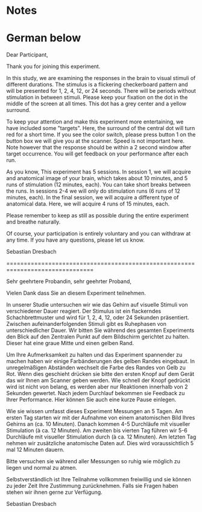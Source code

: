 # Notes
# German below


Dear Participant,

Thank you for joining this experiment.

In this study, we are examining the responses in the brain to visual stimuli of different durations. The stimulus is a flickering checkerboard pattern and will be presented for 1, 2, 4, 12, or 24 seconds. There will be periods without stimulation in between stimuli. Please keep your fixation on the dot in the middle of the screen at all times. This dot has a grey center and a yellow surround.

To keep your attention and make this experiment more entertaining, we have included some "targets". Here, the surround of the central dot will turn red for a short time. If you see the color switch, please press button 1 on the button box we will give you at the scanner. Speed is not important here. Note however that the response should be within a 2 second window after target occurrence. You will get feedback on your performance after each run.

As you know, This experiment has 5 sessions. In session 1, we will acquire and anatomical image of your brain, which takes about 10 minutes, and 5 runs of stimulation (12 minutes, each). You can take short breaks between the runs.
In sessions 2-4 we will only do stimulation runs (6 runs of 12 minutes, each). In the final session, we will acquire a different type of anatomical data. Here, we will acquire 4 runs of 15 minutes, each.

Please remember to keep as still as possible during the entire experiment and breathe naturally.

Of course, your participation is entirely voluntary and you can withdraw at any time.
If you have any questions, please let us know.

Sebastian Dresbach


===============================================================================


Sehr geehrtere Probandin, sehr geehrter Proband,

Vielen Dank dass Sie an diesem Experiment teilnehmen.

In unserer Studie untersuchen wir wie das Gehirn auf visuelle Stimuli von verschiedener Dauer reagiert. Der Stimulus ist ein flackerndes Schachbrettmuster und wird für 1, 2, 4, 12, oder 24 Sekunden präsentiert. Zwischen aufeinanderfolgenden Stimuli gibt es Ruhephasen von unterschiedlicher Dauer. Wir bitten Sie während des gesamten Experiments den Blick auf den Zentralen Punkt auf dem Bildschirm gerichtet zu halten. Dieser hat eine graue Mitte und einen gelben Rand.

Um Ihre Aufmerksamkeit zu halten und das Experiment spannender zu machen haben wir einige Farbänderungen des gelben Randes eingebaut. In unregelmäßigen Abständen wechselt die Farbe des Randes von Gelb zu Rot. Wenn dies geschieht drücken sie bitte den ersten Knopf auf dem Gerät das wir Ihnen am Scanner geben werden. Wie schnell der Knopf gedrückt wird ist nicht von belang, es werden aber nur Reaktionen innerhalb von 2 Sekunden gewertet. Nach jedem Durchlauf bekommen sie Feedback zu Ihrer Performance. Hier können Sie auch eine kurze Pause einlegen.

Wie sie wissen umfasst dieses Experiment Messungen an 5 Tagen. Am ersten Tag starten wir mit der Aufnahme von einem anatomischen Bild Ihres Gehirns an (ca. 10 Minuten). Danach kommen 4-5 Durchläufe mit visueller Stimulation (à ca. 12 Minuten).
Am zweiten bis vierten Tag führen wir 5-6 Durchläufe mit visueller Stimulation durch (à ca. 12 Minuten). Am letzten Tag nehmen wir zusätzliche anatomische Daten auf. Dies wird voraussichtlich 5 mal 12 Minuten dauern.

Bitte versuchen sie während aller Messungen so ruhig wie möglich zu liegen und normal zu atmen.

Selbstverständlich ist Ihre Teilnahme vollkommen freiwillig und sie können zu jeder Zeit Ihre Zustimmung zurücknehmen.
Falls sie Fragen haben stehen wir ihnen gerne zur Verfügung.

Sebastian Dresbach

